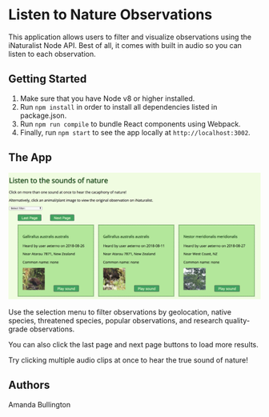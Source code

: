 # Listen to Nature Observations
This application allows users to filter and visualize observations using the iNaturalist Node API. Best of all, it comes with built in audio so you can listen to each observation. 

## Getting Started

1. Make sure that you have Node v8 or higher installed.
2. Run `npm install` in order to install all dependencies listed in package.json.
3. Run `npm run compile` to bundle React components using Webpack. 
4. Finally, run `npm start` to see the app locally at `http://localhost:3002`.

## The App

![Listen to nature](https://github.com/albullington/iNaturalist/blob/master/app/images/app-screenshot.png)

Use the selection menu to filter observations by geolocation, native species, threatened species, popular observations, and research quality-grade observations.

You can also click the last page and next page buttons to load more results. 

Try clicking multiple audio clips at once to hear the true sound of nature!

## Authors

Amanda Bullington
